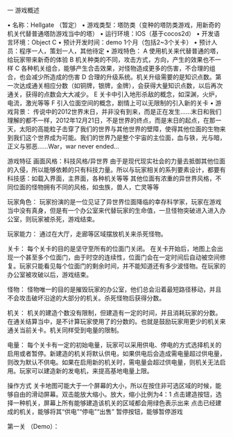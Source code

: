 一 游戏概述

  •	名称：Hellgate （暂定）
	•	游戏类型：塔防类（变种的塔防类游戏，用新奇的机关代替普通塔防游戏当中的塔）
	•	运行环境：IOS（基于cocos2d）
	•	开发语言环境：Object C
	•	预计开发时间：demo 1个月（包括2~3个关卡）
	•	预计人员：程序一人，策划一人，其他待定
	•	游戏特色：
A 使用机关来代替普通的塔，给玩家带来新奇的体验
B 机关种类的不同，攻击方式，方向，产生的效果也不一样
C 各种机关组合，能够产生合击效果，对怪物造成更多的伤害，不合理的组合，也会减少所造成的伤害
D 合理的升级系统。机关升级需要的是知识点数。第一次达成通关相应分数（如铜牌，银牌，金牌），会获得大量知识点数，以后再次通关，获得的点数会大大减少。
E 关卡中引入地形杀敌的概念，如深渊，火炉，电流，激光等等
F 引入位面空间的概念，剧情上可以无限制的引入新的关卡
	•	游戏背景：
传说中的2012世界末日，并非没有到来，而是正在发生……末日和我们理解的都不一样，2012年12月21日，不是世界的终点，而是末日的起点，在那一天，太阳的高能粒子击穿了我们的世界与其他世界的壁障，使得其他位面的生物来到我们这个世界成为可能。我们的世界乃是整个宇宙的主位面，血与铁，光与暗，正义与邪恶……War，war never ended…

游戏特征
画面风格：科技风格/异世界
由于是现代现实社会的力量去抵御其他位面的入侵，所以能够依赖的只有科技力量。所以与玩家相关的系列要素设计，都要有科技感：如载入界面，主界面，各种机关等等
其他位面有浓重的异世界风格，不同位面的怪物拥有不同的风格，如虫族，兽人，亡灵等等

玩家角色：
玩家扮演的是一位见证了异世界位面降临的幸存科学家，玩家在游戏当中没有真身，但是有一个办公室来代替玩家的生命值，一旦怪物突破进入进入办公室，则玩家被杀死，游戏结束。

玩家能力：
通过在大厅，走廊等区域摆放机关来杀死怪物。

关卡：
每个关卡的目的是坚守至所有的位面门关闭。
在关卡开始后，地图上会出现一个甚至多个位面门，由于时空的连续性，位面门会在一定时间后自动被空间修复。玩家只能看见每个位面门的剩余时间，并不能知道还有多少波怪物。在玩家的办公室被攻破以后，游戏结束。

怪物：
怪物唯一的目的是摧毁玩家的办公室，他们总会沿着最短路径移动，并且不会攻击破坏沿途的大部分的机关。杀死怪物后获得分数。

机关：
机关的建造个数没有限制，但建造有一定的时间，并且消耗玩家的分数。在通关结算当中，是不计算玩家使用了的分数的。也就是鼓励玩家用更少的机关来通关当前关卡。机关同样受到电量的限制。

电量：
每个关卡有一定的初始电量，玩家可以采用供电、停电的方式选择机关的启用或者暂停。新建造的机关将默认供电，如果供电后会造成需电量超过供电量，则改为默认不供电。如果在启用新的机关时，需电量会超过供电量，则机关无法启用。玩家可以建造新的发电机，来提高基地电量上限。

操作方式
关卡地图可能大于一个屏幕的大小，所以在按住非可选区域的时候，能够自由的滑动屏幕。双击能放大缩小。放大，缩小比例为4：1
点击建造按钮，选择一种机关，屏幕上所有能够建造该机关的区域都会用绿色表示出来
点击已经建成的机关，能够将其“供电”“停电”“出售”
暂停按钮，能够暂停游戏


第一关 （Demo）：

